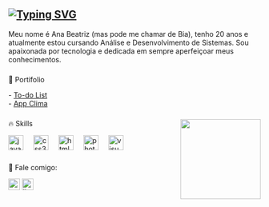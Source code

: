 [![Typing SVG](https://readme-typing-svg.demolab.com?font=Fira+Code&weight=400&size=18&pause=1000&color=F780DC&random=false&width=435&lines=hello+world%2C+welcome+%3AD;ol%C3%A1+mundo%2C+bem-vindo+%3AD)](https://git.io/typing-svg)
---

<p align="left">Meu nome é Ana Beatriz (mas pode me chamar de Bia), tenho 20 anos e atualmente estou cursando Análise e Desenvolvimento de Sistemas. Sou apaixonada por tecnologia e dedicada em sempre aperfeiçoar meus conhecimentos.</p>

###

<p align="left">📌 Portifolio</p> 
  - <a href="https://biapolletti.github.io/to-do-list/">To-do List</a><br>
  - <a href="https://biapolletti.github.io/app-clima/">App Clima</a>

###

<img src="https://media.giphy.com/media/v1.Y2lkPTc5MGI3NjExaDBsdjV5ZnljOWtoc3N4OHYxdDlxeGswd2xwMDc4cW1rcTV6aXdlbiZlcD12MV9pbnRlcm5hbF9naWZfYnlfaWQmY3Q9Zw/HzPtbOKyBoBFsK4hyc/giphy.gif" min-width="160px" max-width="160px" width="160px" align="right">

<p align="left">🔥 Skills</p>
<div align="left">
  <img src="https://cdn.jsdelivr.net/gh/devicons/devicon/icons/javascript/javascript-original.svg" height="30" alt="javascript logo"  />
  <img width="12" />
  <img src="https://cdn.jsdelivr.net/gh/devicons/devicon/icons/css3/css3-original.svg" height="30" alt="css3 logo"  />
  <img width="12" />
  <img src="https://cdn.jsdelivr.net/gh/devicons/devicon/icons/html5/html5-original.svg" height="30" alt="html5 logo"  />
  <img width="12" />
  <img src="https://cdn.jsdelivr.net/gh/devicons/devicon/icons/photoshop/photoshop-plain.svg" height="30" alt="photoshop logo"  />
  <img width="12" />
  <img src="https://cdn.jsdelivr.net/gh/devicons/devicon/icons/visualstudio/visualstudio-plain.svg" height="30" alt="visualstudio logo"  />
</div>

###

<p align="left">💌 Fale comigo:</p>
<div align="left">
  <a href="mailto:pmanabeatriz@gmail.com" target="_blank"><img src="https://img.shields.io/static/v1?message=Gmail&logo=gmail&label=&color=D14836&logoColor=white&labelColor=&style=for-the-badge" height="23" alt="gmail logo"  /></a>
  <a href="www.linkedin.com/in/bia-polletti" target="_blank"><img src="https://img.shields.io/static/v1?message=LinkedIn&logo=linkedin&label=&color=0077B5&logoColor=white&labelColor=&style=for-the-badge" height="23" alt="linkedin logo"  /></a>
</div>
